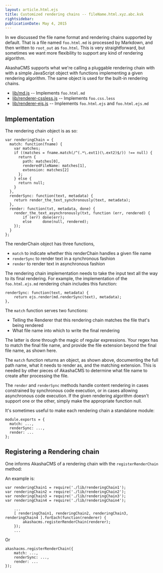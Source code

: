 ```yaml
---
layout: article.html.ejs
title: Customized rendering chains -- fileName.html.xyz.abc.ksk
rightsidebar:
publicationDate: May 4, 2015
---
```


In [](extensions.html) we discussed the file name format and rendering chains supported by default.  That is a file named `foo.html.md` is processed by Markdown, and then written to `root_out` as `foo.html`.  This is very straightforward, but sometimes we want more flexibility to support any kind of rendering algorithm.

AkashaCMS supports what we're calling a pluggable rendering chain with with a simple JavaScript object with functions implementing a given rendering algorithm.  The same object is used for the built-in rendering chains.

* [lib/md.js](https://github.com/akashacms/akashacms/blob/master/lib/md.js) -- Implements `foo.html.md`
* [lib/renderer-cssless.js](https://github.com/akashacms/akashacms/blob/master/lib/renderer-cssless.js) -- Implements `foo.css.less`
* [lib/renderer-ejs.js](https://github.com/akashacms/akashacms/blob/master/lib/renderer-ejs.js) -- Implements `foo.html.ejs` and `foo.html.ejs.md`

## Implementation

The rendering chain object is as so:

```
var renderingChain = {
  match: function(fname) {
	var matches;
	if ((matches = fname.match(/^(.*\.ext1)(\.ext2)$/)) !== null) {
	  return {
		path: matches[0],
		renderedFileName: matches[1],
		extension: matches[2]
	  };
	} else {
	  return null;
	}
  },
  renderSync: function(text, metadata) {
    return render_the_text_synchronously(text, metadata);
  },
  render: function(txt, metadata, done) {
    render_the_text_asynchronously(txt, function (err, rendered) {
        if (err) done(err);
        else     done(null, rendered);
    });
  }
};
```

The renderChain object has three functions,

* `match` to indicate whether this renderChain handles a given file name
* `renderSync` to render text in a synchronous fashion
* `render` to render text in asynchronous fashion

The rendering chain implementation needs to take the input text all the way to its final rendering.  For example, the implementation of the `foo.html.ejs.md` rendering chain includes this function:

```
renderSync: function(text, metadata) {
    return ejs.render(md.renderSync(text), metadata);
},
```

The `match` function serves two functions:

* Telling the Renderer that this rendering chain matches the file that's being rendered 
* What file name into which to write the final rendering 

The latter is done through the magic of regular expressions.  Your regex has to match the final file name, and provide the file extension beyond the final file name, as shown here.

The `match` function returns an object, as shown above, documenting the full path name, what it needs to render as, and the matching extension.  This is needed by other pieces of AkashaCMS to determine what file name to create after processing the file.

The `render` and `renderSync` methods handle content rendering in cases constrained by synchronous code execution, or in cases allowing asynchronous code execution.  If the given rendering algorithm doesn't support one or the other, simply make the appropriate function null.

It's sometimes useful to make each rendering chain a standalone module:

```
module.exports = {
  match: ...,
  renderSync: ...,
  render: ...
};
```

## Registering a Rendering chain

One informs AkashaCMS of a rendering chain with the `registerRenderChain` method:

An example is:

```
var renderingChain1 = require('./lib/renderingChain1');
var renderingChain2 = require('./lib/renderingChain2');
var renderingChain3 = require('./lib/renderingChain3');
var renderingChain4 = require('./lib/renderingChain4');

    ...
    [ renderingChain1, renderingChain2, renderingChain3, renderingChain4 ].forEach(function(renderer) {
		akashacms.registerRenderChain(renderer);
	});
	...
```

Or

```
akashacms.registerRenderChain({
    match: ...,
    renderSync: ...,
    render: ...
});
```



